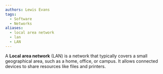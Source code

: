 ```yaml
---
authors: Lewis Evans
tags:
  - Software
  - Networks
aliases:
  - local area network
  - lan
  - LAN
---
```

A **Local area network** (LAN) is a network that typically covers a small geographical area, such as a home, office, or campus. It allows connected devices to share resources like files and printers.